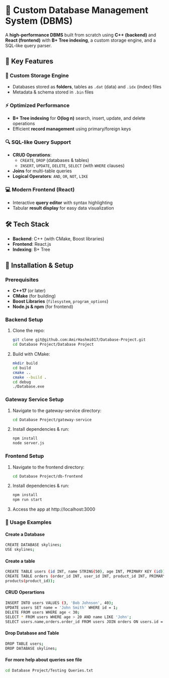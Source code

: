 # 🚀 Custom Database Management System (DBMS)

A **high-performance DBMS** built from scratch using **C++ (backend)** and **React (frontend)** with **B+ Tree indexing**, a custom storage engine, and a SQL-like query parser.

## 🌟 Key Features

### 📂 Custom Storage Engine
- Databases stored as **folders**, tables as `.dat` (data) and `.idx` (index) files
- Metadata & schema stored in `.bin` files

### ⚡ Optimized Performance
- **B+ Tree indexing** for **O(log n)** search, insert, update, and delete operations
- Efficient **record management** using primary/foreign keys

### 🔍 SQL-like Query Support
- **CRUD Operations**:
  - `CREATE`, `DROP` (databases & tables)
  - `INSERT`, `UPDATE`, `DELETE`, `SELECT` (with `WHERE` clauses)
- **Joins** for multi-table queries
- **Logical Operators**: `AND`, `OR`, `NOT`, `LIKE`

### 💻 Modern Frontend (React)
- Interactive **query editor** with syntax highlighting
- Tabular **result display** for easy data visualization

## 🛠️ Tech Stack
- **Backend**: C++ (with CMake, Boost libraries)
- **Frontend**: React.js
- **Indexing**: B+ Tree

## 🚀 Installation & Setup

### Prerequisites
- **C++17** (or later)
- **CMake** (for building)
- **Boost Libraries** (`filesystem`, `program_options`)
- **Node.js & npm** (for frontend)

### Backend Setup
1. Clone the repo:
   ```bash
   git clone git@github.com:AmirHashmi017/Database-Project.git
   cd Database Project/Database Project
2. Build with CMake:
   ```bash
   mkdir build
   cd build
   cmake ..
   cmake --build .
   cd debug
   ./Database.exe

### Gateway Service Setup
1. Navigate to the gateway-service directory:
   ```bash
   cd Database Project/gateway-service
2. Install dependencies & run:
   ```bash
   npm install
   node server.js

### Frontend Setup
1. Navigate to the frontend directory:
   ```bash
   cd Database Project/db-frontend
2. Install dependencies & run:
   ```bash
   npm install
   npm run start
3. Access the app at http://localhost:3000

### 📖 Usage Examples

#### Create a Database
   ```bash
   CREATE DATABASE skylines;
   USE skylines;
   ```
   
#### Create a table
   ```bash
   CREATE TABLE users (id INT, name STRING(50), age INT, PRIMARY KEY (id));
   CREATE TABLE orders (order_id INT, user_id INT, product_id INT, PRIMARY KEY (order_id), FOREIGN KEY (user_id) REFERENCES users(id), FOREIGN KEY (product_id) REFERENCES 
   products(product_id));
   ```

#### CRUD Operartions
   ```bash
   INSERT INTO users VALUES (3, 'Bob Johnson', 40);
   UPDATE users SET name = 'John Smith' WHERE id = 1;
   DELETE FROM users WHERE age < 30;
   SELECT * FROM users WHERE age > 20 AND name LIKE 'John';
   SELECT users.name,orders.order_id FROM users JOIN orders ON users.id = orders.user_id;
   ```

#### Drop Database and Table
   ```bash
   DROP TABLE users;
   DROP DATABASE skylines;
   ```

#### For more help about queries see file 
  ```bash
  cd Database Project/Testing Queries.txt
  ```
   

   

